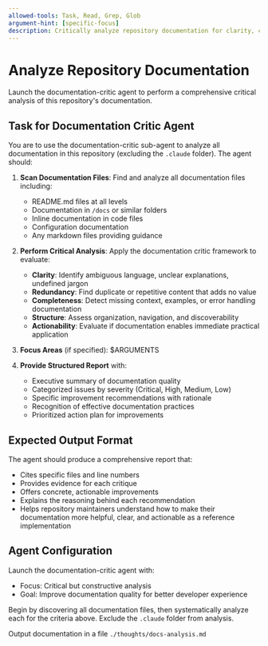 ```yaml
---
allowed-tools: Task, Read, Grep, Glob
argument-hint: [specific-focus]
description: Critically analyze repository documentation for clarity, completeness, and actionable insights
---
```


# Analyze Repository Documentation

Launch the documentation-critic agent to perform a comprehensive critical analysis of this repository's documentation.

## Task for Documentation Critic Agent

You are to use the documentation-critic sub-agent to analyze all documentation in this repository (excluding the `.claude` folder). The agent should:

1. **Scan Documentation Files**: Find and analyze all documentation files including:
   - README.md files at all levels
   - Documentation in `/docs` or similar folders
   - Inline documentation in code files
   - Configuration documentation
   - Any markdown files providing guidance

2. **Perform Critical Analysis**: Apply the documentation critic framework to evaluate:
   - **Clarity**: Identify ambiguous language, unclear explanations, undefined jargon
   - **Redundancy**: Find duplicate or repetitive content that adds no value
   - **Completeness**: Detect missing context, examples, or error handling documentation
   - **Structure**: Assess organization, navigation, and discoverability
   - **Actionability**: Evaluate if documentation enables immediate practical application

3. **Focus Areas** (if specified): $ARGUMENTS

4. **Provide Structured Report** with:
   - Executive summary of documentation quality
   - Categorized issues by severity (Critical, High, Medium, Low)
   - Specific improvement recommendations with rationale
   - Recognition of effective documentation practices
   - Prioritized action plan for improvements

## Expected Output Format

The agent should produce a comprehensive report that:
- Cites specific files and line numbers
- Provides evidence for each critique
- Offers concrete, actionable improvements
- Explains the reasoning behind each recommendation
- Helps repository maintainers understand how to make their documentation more helpful, clear, and actionable as a reference implementation

## Agent Configuration

Launch the documentation-critic agent with:
- Focus: Critical but constructive analysis
- Goal: Improve documentation quality for better developer experience

Begin by discovering all documentation files, then systematically analyze each for the criteria above. Exclude the `.claude` folder from analysis.

Output documentation in a file `./thoughts/docs-analysis.md`